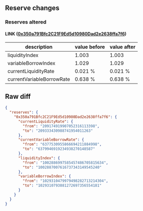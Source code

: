 ## Reserve changes

### Reserves altered

#### LINK ([0x350a791Bfc2C21F9Ed5d10980Dad2e2638ffa7f6](https://optimistic.etherscan.io/address/0x350a791Bfc2C21F9Ed5d10980Dad2e2638ffa7f6))

| description | value before | value after |
| --- | --- | --- |
| liquidityIndex | 1.003 | 1.003 |
| variableBorrowIndex | 1.029 | 1.029 |
| currentLiquidityRate | 0.021 % | 0.021 % |
| currentVariableBorrowRate | 0.638 % | 0.638 % |


## Raw diff

```json
{
  "reserves": {
    "0x350a791Bfc2C21F9Ed5d10980Dad2e2638ffa7f6": {
      "currentLiquidityRate": {
        "from": "209174919907052316113398",
        "to": "209333430988741954011263"
      },
      "currentVariableBorrowRate": {
        "from": "6377530955866694211884998",
        "to": "6379946919234938270148587"
      },
      "liquidityIndex": {
        "from": "1002886997585457486705815634",
        "to": "1002887007616737343149545240"
      },
      "variableBorrowIndex": {
        "from": "1029310479979498282713214304",
        "to": "1029310793881272697356554181"
      }
    }
  }
}
```